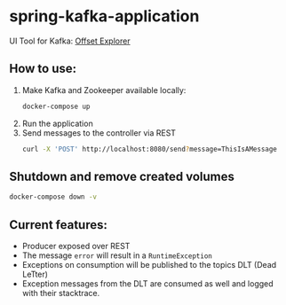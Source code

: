 # spring-kafka-application

UI Tool for Kafka: [Offset Explorer](https://kafkatool.com/download.html)

## How to use:
1. Make Kafka and Zookeeper available locally:
    ```bash
    docker-compose up
    ```
2. Run the application
3. Send messages to the controller via REST
    ```bash
    curl -X 'POST' http://localhost:8080/send?message=ThisIsAMessage
    ```

## Shutdown and remove created volumes
```bash
docker-compose down -v
```

## Current features:
- Producer exposed over REST
- The message `error` will result in a `RuntimeException`
- Exceptions on consumption will be published to the topics DLT (Dead LeTter)
- Exception messages from the DLT are consumed as well and logged with their stacktrace.